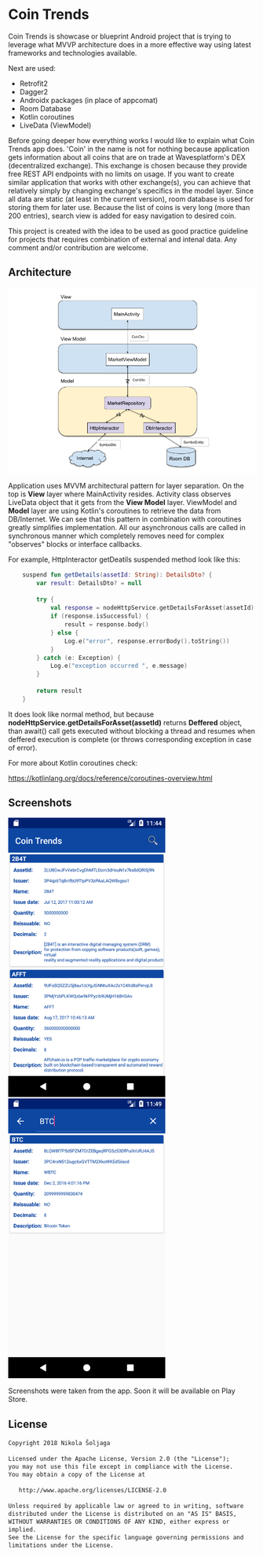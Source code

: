 # Coin Trends
Coin Trends is showcase or blueprint Android project that is trying to leverage what MVVP architecture does in a more effective way using latest frameworks and technologies available. 

Next are used:

- Retrofit2
- Dagger2 
- Androidx packages (in place of appcomat)
- Room Database
- Kotlin coroutines
- LiveData (ViewModel)

Before going deeper how everything works I would like to explain what Coin Trends app does. 'Coin' in the name is not for nothing because application gets information about all coins that are on trade at Wavesplatform's DEX (decentralized exchange). This exchange is chosen because they provide free REST API endpoints with no limits on usage. If you want to create similar  application that works with other exchange(s), you can achieve that relatively simply by changing exchange's specifics in the model layer. Since all data are static (at least in the current version),  room database is used for storing them for later use. Because the list of coins is very long (more than 200 entries), search view is added for easy navigation to desired coin. 

This project is created with the idea to be used as good practice guideline for projects that requires combination of external and intenal data. Any comment and/or contribution are welcome.
   
## Architecture

<img src="img/diagram.png" alt="diagram.png" width="800"/>

Application uses MVVM architectural pattern for layer separation. On the top is **View** layer where MainActivity resides. Activity class observes LiveData object that it gets from the **View Model** layer. ViewModel and **Model** layer are using Kotlin's coroutines to retrieve the data from DB/Internet. We can see that this pattern in combination with coroutines greatly simplifies implementation. All our asynchronous calls are called in synchronous manner which completely removes need for complex "observes" blocks or interface callbacks.

For example, HttpInteractor getDeatils suspended method look like this:

```kotlin
    suspend fun getDetails(assetId: String): DetailsDto? {
        var result: DetailsDto? = null

        try {
            val response = nodeHttpService.getDetailsForAsset(assetId).await()
            if (response.isSuccessful) {
                result = response.body()
            } else {
                Log.e("error", response.errorBody().toString())
            }
        } catch (e: Exception) {
            Log.e("exception occurred ", e.message)
        }

        return result
    }
```

It does look like normal method, but because **nodeHttpService.getDetailsForAsset(assetId)** returns **Deffered** object, than await() call gets executed without blocking a thread and resumes when deffered execution is complete (or throws corresponding exception in case of error).

For more about Kotlin coroutines check:

https://kotlinlang.org/docs/reference/coroutines-overview.html

## Screenshots 

<img src="img/Screenshot1.png" alt="Screenshot1" width="320"/>   <img src="img/Screenshot2.png" alt="Screenshot2" width="320"/>

Screenshots were taken from the app. Soon it will be available on Play Store.


## License

~~~
Copyright 2018 Nikola Šoljaga

Licensed under the Apache License, Version 2.0 (the "License");
you may not use this file except in compliance with the License.
You may obtain a copy of the License at

   http://www.apache.org/licenses/LICENSE-2.0

Unless required by applicable law or agreed to in writing, software
distributed under the License is distributed on an "AS IS" BASIS,
WITHOUT WARRANTIES OR CONDITIONS OF ANY KIND, either express or implied.
See the License for the specific language governing permissions and
limitations under the License.
~~~

